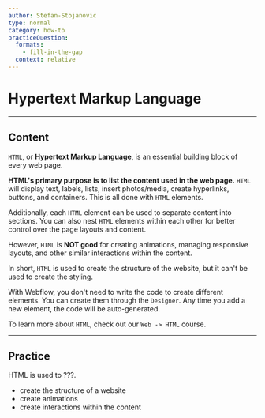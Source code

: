 ```yaml
---
author: Stefan-Stojanovic
type: normal
category: how-to
practiceQuestion:
  formats:
    - fill-in-the-gap
  context: relative
---
```


# Hypertext Markup Language


---

## Content

`HTML`, or **Hypertext Markup Language**, is an essential building block of every web page.

**HTML's primary purpose is to list the content used in the web page.** `HTML` will display text, labels, lists, insert photos/media, create hyperlinks, buttons, and containers. This is all done with `HTML` elements. 

Additionally, each `HTML` element can be used to separate content into sections. You can also nest `HTML` elements within each other for better control over the page layouts and content.

However, `HTML` is **NOT good** for creating animations, managing responsive layouts, and other similar interactions within the content.

In short, `HTML` is used to create the structure of the website, but it can't be used to create the styling. 

With Webflow, you don't need to write the code to create different elements. You can create them through the `Designer`. Any time you add a new element, the code will be auto-generated.

To learn more about `HTML`, check out our `Web -> HTML` course.


---

## Practice

HTML is used to ???.

- create the structure of a website
- create animations
- create interactions within the content
 
